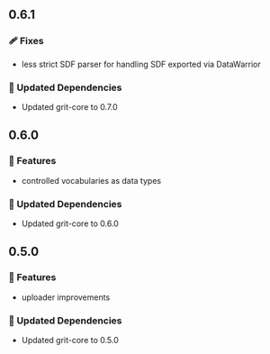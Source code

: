 ## 0.6.1

### 🩹 Fixes

- less strict SDF parser for handling SDF exported via DataWarrior

### 🧱 Updated Dependencies

- Updated grit-core to 0.7.0

## 0.6.0

### 🚀 Features

- controlled vocabularies as data types

### 🧱 Updated Dependencies

- Updated grit-core to 0.6.0

## 0.5.0

### 🚀 Features

- uploader improvements

### 🧱 Updated Dependencies

- Updated grit-core to 0.5.0